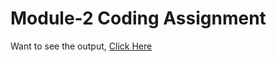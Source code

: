 # Module-2 Coding Assignment

Want to see the output, [Click Here](https://aayush2307.github.io/HTML-CSS-and-Javascript-for-Web-Developers/Module-2/index.html)
